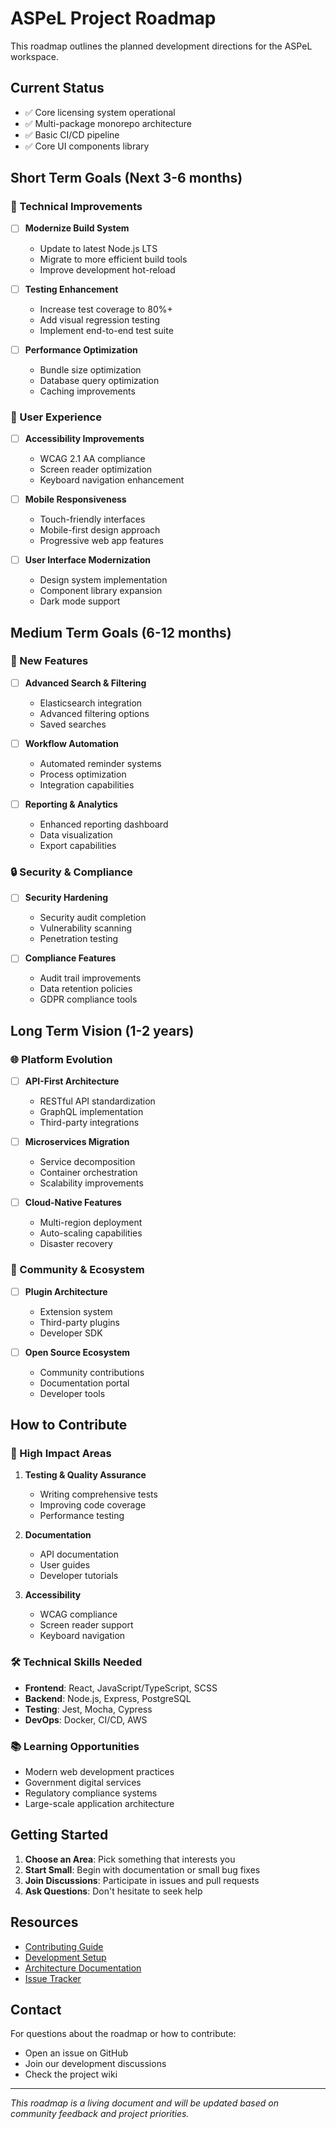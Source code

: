 
# ASPeL Project Roadmap

This roadmap outlines the planned development directions for the ASPeL workspace.

## Current Status
- ✅ Core licensing system operational
- ✅ Multi-package monorepo architecture
- ✅ Basic CI/CD pipeline
- ✅ Core UI components library

## Short Term Goals (Next 3-6 months)

### 🔧 Technical Improvements
- [ ] **Modernize Build System**
  - Update to latest Node.js LTS
  - Migrate to more efficient build tools
  - Improve development hot-reload

- [ ] **Testing Enhancement**
  - Increase test coverage to 80%+
  - Add visual regression testing
  - Implement end-to-end test suite

- [ ] **Performance Optimization**
  - Bundle size optimization
  - Database query optimization
  - Caching improvements

### 🎨 User Experience
- [ ] **Accessibility Improvements**
  - WCAG 2.1 AA compliance
  - Screen reader optimization
  - Keyboard navigation enhancement

- [ ] **Mobile Responsiveness**
  - Touch-friendly interfaces
  - Mobile-first design approach
  - Progressive web app features

- [ ] **User Interface Modernization**
  - Design system implementation
  - Component library expansion
  - Dark mode support

## Medium Term Goals (6-12 months)

### 🚀 New Features
- [ ] **Advanced Search & Filtering**
  - Elasticsearch integration
  - Advanced filtering options
  - Saved searches

- [ ] **Workflow Automation**
  - Automated reminder systems
  - Process optimization
  - Integration capabilities

- [ ] **Reporting & Analytics**
  - Enhanced reporting dashboard
  - Data visualization
  - Export capabilities

### 🔒 Security & Compliance
- [ ] **Security Hardening**
  - Security audit completion
  - Vulnerability scanning
  - Penetration testing

- [ ] **Compliance Features**
  - Audit trail improvements
  - Data retention policies
  - GDPR compliance tools

## Long Term Vision (1-2 years)

### 🌐 Platform Evolution
- [ ] **API-First Architecture**
  - RESTful API standardization
  - GraphQL implementation
  - Third-party integrations

- [ ] **Microservices Migration**
  - Service decomposition
  - Container orchestration
  - Scalability improvements

- [ ] **Cloud-Native Features**
  - Multi-region deployment
  - Auto-scaling capabilities
  - Disaster recovery

### 🤝 Community & Ecosystem
- [ ] **Plugin Architecture**
  - Extension system
  - Third-party plugins
  - Developer SDK

- [ ] **Open Source Ecosystem**
  - Community contributions
  - Documentation portal
  - Developer tools

## How to Contribute

### 🎯 High Impact Areas
1. **Testing & Quality Assurance**
   - Writing comprehensive tests
   - Improving code coverage
   - Performance testing

2. **Documentation**
   - API documentation
   - User guides
   - Developer tutorials

3. **Accessibility**
   - WCAG compliance
   - Screen reader support
   - Keyboard navigation

### 🛠️ Technical Skills Needed
- **Frontend**: React, JavaScript/TypeScript, SCSS
- **Backend**: Node.js, Express, PostgreSQL
- **Testing**: Jest, Mocha, Cypress
- **DevOps**: Docker, CI/CD, AWS

### 📚 Learning Opportunities
- Modern web development practices
- Government digital services
- Regulatory compliance systems
- Large-scale application architecture

## Getting Started

1. **Choose an Area**: Pick something that interests you
2. **Start Small**: Begin with documentation or small bug fixes
3. **Join Discussions**: Participate in issues and pull requests
4. **Ask Questions**: Don't hesitate to seek help

## Resources

- [Contributing Guide](../CONTRIBUTING.md)
- [Development Setup](./DEVELOPMENT_SETUP.md)
- [Architecture Documentation](./ARCHITECTURE.md)
- [Issue Tracker](https://github.com/UKHomeOffice/aspel-workspace/issues)

## Contact

For questions about the roadmap or how to contribute:
- Open an issue on GitHub
- Join our development discussions
- Check the project wiki

---

*This roadmap is a living document and will be updated based on community feedback and project priorities.*
